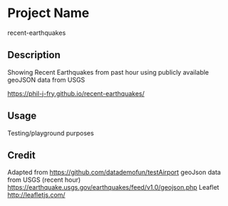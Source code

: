 # Project Name

recent-earthquakes

## Description

Showing Recent Earthquakes from past hour using publicly available geoJSON data from USGS

https://phil-j-fry.github.io/recent-earthquakes/

## Usage

Testing/playground purposes

## Credit

Adapted from https://github.com/datademofun/testAirport
geoJson data from USGS (recent hour) https://earthquake.usgs.gov/earthquakes/feed/v1.0/geojson.php
Leaflet http://leafletjs.com/